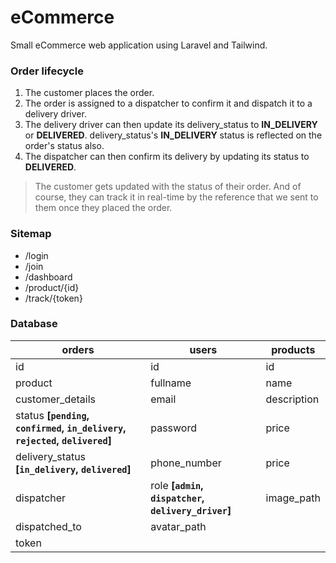# eCommerce
Small eCommerce web application using Laravel and Tailwind.

### Order lifecycle
1. The customer places the order.
2. The order is assigned to a dispatcher to confirm it and dispatch it to a delivery driver.
4. The delivery driver can then update its delivery_status to __IN_DELIVERY__ or __DELIVERED__. delivery_status's __IN_DELIVERY__ status is reflected on the order's status also.
5. The dispatcher can then confirm its delivery by updating its status to __DELIVERED__.
> The customer gets updated with the status of their order. And of course, they can track it in real-time by the reference that we sent to them once they placed the order.

### Sitemap
 - /login
 - /join
 - /dashboard
 - /product/{id}
 - /track/{token}

### Database
orders | users | products
------------ | ------------- | -------------
id | id | id
product | fullname | name
customer_details | email | description
status __[`pending`, `confirmed`, `in_delivery`, `rejected`, `delivered`]__ | password | price
delivery_status __[`in_delivery`, `delivered`]__ | phone_number | price
dispatcher | role __[`admin`, `dispatcher`, `delivery_driver`]__ | image_path
dispatched_to | avatar_path | 
token |  | 
